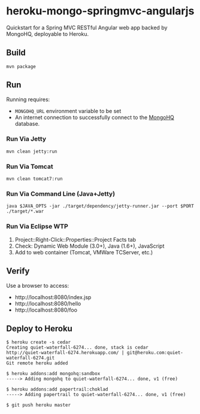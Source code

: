 heroku-mongo-springmvc-angularjs
========================

Quickstart for a Spring MVC RESTful Angular web app backed by MongoHQ, deployable to Heroku.


## Build

    mvn package
    

## Run

Running requires:

* `MONGOHQ_URL` environment variable to be set
* An internet connection to successfully connect to the <a href="https://www.mongohq.com/home">MongoHQ</a> database.

    
### Run Via Jetty

    mvn clean jetty:run
    

### Run Via Tomcat

    mvn clean tomcat7:run
    

### Run Via Command Line (Java+Jetty)

    java $JAVA_OPTS -jar ./target/dependency/jetty-runner.jar --port $PORT ./target/*.war


### Run Via Eclipse WTP

1. Project::Right-Click::Properties::Project Facts tab
2. Check: Dynamic Web Module (3.0+), Java  (1.6+), JavaScript 
3. Add to web container (Tomcat, VMWare TCServer, etc.) 

## Verify

Use a browser to access:

* http://localhost:8080/index.jsp
* http://localhost:8080/hello
* http://localhost:8080/foo

## Deploy to Heroku

    $ heroku create -s cedar
    Creating quiet-waterfall-6274... done, stack is cedar
    http://quiet-waterfall-6274.herokuapp.com/ | git@heroku.com:quiet-waterfall-6274.git
    Git remote heroku added
    
    $ heroku addons:add mongohq:sandbox
    -----> Adding mongohq to quiet-waterfall-6274... done, v1 (free)
    
    $ heroku addons:add papertrail:choklad
    -----> Adding papertrail to quiet-waterfall-6274... done, v1 (free)
    
    $ git push heroku master
